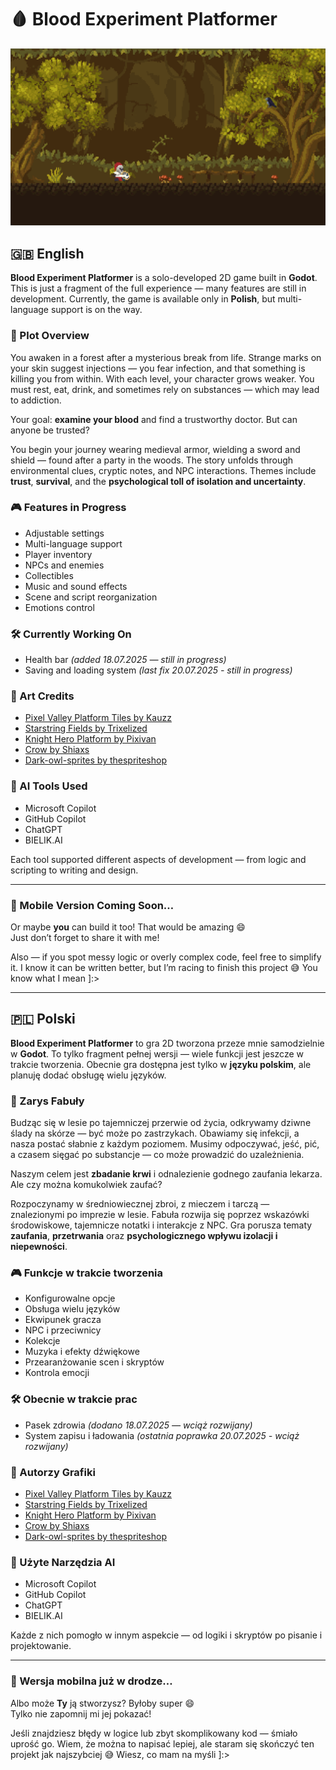 # 🩸 Blood Experiment Platformer

![screen1](blood_experiment_platformer.png)

## 🇬🇧 English

**Blood Experiment Platformer** is a solo-developed 2D game built in **Godot**. This is just a fragment of the full experience — many features are still in development. Currently, the game is available only in **Polish**, but multi-language support is on the way.

### 🧪 Plot Overview

You awaken in a forest after a mysterious break from life. Strange marks on your skin suggest injections — you fear infection, and that something is killing you from within. With each level, your character grows weaker. You must rest, eat, drink, and sometimes rely on substances — which may lead to addiction.

Your goal: **examine your blood** and find a trustworthy doctor. But can anyone be trusted?

You begin your journey wearing medieval armor, wielding a sword and shield — found after a party in the woods. The story unfolds through environmental clues, cryptic notes, and NPC interactions. Themes include **trust**, **survival**, and the **psychological toll of isolation and uncertainty**.

### 🎮 Features in Progress

- Adjustable settings  
- Multi-language support  
- Player inventory  
- NPCs and enemies  
- Collectibles  
- Music and sound effects  
- Scene and script reorganization  
- Emotions control  

### 🛠️ Currently Working On

- Health bar *(added 18.07.2025 — still in progress)*
- Saving and loading system *(last fix 20.07.2025 - still in progress)*

### 🎨 Art Credits

- [Pixel Valley Platform Tiles by Kauzz](https://kauzz.itch.io/pixel-valley-plataform-tiles)  
- [Starstring Fields by Trixelized](https://trixelized.itch.io/starstring-fields)  
- [Knight Hero Platform by Pixivan](https://pixivan.itch.io/knight-hero-platfor)  
- [Crow by Shiaxs](https://shiaxs.itch.io/crow)  
- [Dark-owl-sprites by thespriteshop](https://thespriteshop.itch.io/dark-owl-sprites)

### 🤖 AI Tools Used

- Microsoft Copilot  
- GitHub Copilot  
- ChatGPT  
- BIELIK.AI  

Each tool supported different aspects of development — from logic and scripting to writing and design.

---

### 📱 Mobile Version Coming Soon…

Or maybe **you** can build it too! That would be amazing 😄  
Just don’t forget to share it with me!

Also — if you spot messy logic or overly complex code, feel free to simplify it. I know it can be written better, but I’m racing to finish this project 😅 You know what I mean ]:>

---

## 🇵🇱 Polski

**Blood Experiment Platformer** to gra 2D tworzona przeze mnie samodzielnie w **Godot**. To tylko fragment pełnej wersji — wiele funkcji jest jeszcze w trakcie tworzenia. Obecnie gra dostępna jest tylko w **języku polskim**, ale planuję dodać obsługę wielu języków.

### 🧪 Zarys Fabuły

Budząc się w lesie po tajemniczej przerwie od życia, odkrywamy dziwne ślady na skórze — być może po zastrzykach. Obawiamy się infekcji, a nasza postać słabnie z każdym poziomem. Musimy odpoczywać, jeść, pić, a czasem sięgać po substancje — co może prowadzić do uzależnienia.

Naszym celem jest **zbadanie krwi** i odnalezienie godnego zaufania lekarza. Ale czy można komukolwiek zaufać?

Rozpoczynamy w średniowiecznej zbroi, z mieczem i tarczą — znalezionymi po imprezie w lesie. Fabuła rozwija się poprzez wskazówki środowiskowe, tajemnicze notatki i interakcje z NPC. Gra porusza tematy **zaufania**, **przetrwania** oraz **psychologicznego wpływu izolacji i niepewności**.

### 🎮 Funkcje w trakcie tworzenia

- Konfigurowalne opcje  
- Obsługa wielu języków  
- Ekwipunek gracza  
- NPC i przeciwnicy  
- Kolekcje  
- Muzyka i efekty dźwiękowe  
- Przearanżowanie scen i skryptów  
- Kontrola emocji  

### 🛠️ Obecnie w trakcie prac

- Pasek zdrowia *(dodano 18.07.2025 — wciąż rozwijany)*
- System zapisu i ładowania *(ostatnia poprawka 20.07.2025 - wciąż rozwijany)*

### 🎨 Autorzy Grafiki

- [Pixel Valley Platform Tiles by Kauzz](https://kauzz.itch.io/pixel-valley-plataform-tiles)  
- [Starstring Fields by Trixelized](https://trixelized.itch.io/starstring-fields)  
- [Knight Hero Platform by Pixivan](https://pixivan.itch.io/knight-hero-platfor)  
- [Crow by Shiaxs](https://shiaxs.itch.io/crow)  
- [Dark-owl-sprites by thespriteshop](https://thespriteshop.itch.io/dark-owl-sprites)

### 🤖 Użyte Narzędzia AI

- Microsoft Copilot  
- GitHub Copilot  
- ChatGPT  
- BIELIK.AI  

Każde z nich pomogło w innym aspekcie — od logiki i skryptów po pisanie i projektowanie.

---

### 📱 Wersja mobilna już w drodze…

Albo może **Ty** ją stworzysz? Byłoby super 😄  
Tylko nie zapomnij mi jej pokazać!

Jeśli znajdziesz błędy w logice lub zbyt skomplikowany kod — śmiało uprość go. Wiem, że można to napisać lepiej, ale staram się skończyć ten projekt jak najszybciej 😅 Wiesz, co mam na myśli ]:>
